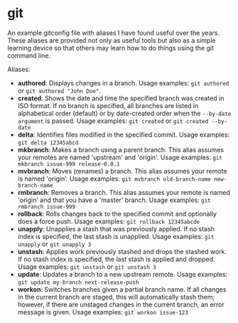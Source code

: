 # git
An example gitconfig file with aliases I have found useful over the years. These aliases are provided not only as useful tools but also as a simple learning device so that others may learn how to do things using the git command line.

Aliases:
- **authored**: Displays changes in a branch. Usage examples: `git authored` or `git authored "John Doe"`.
- **created**: Shows the date and time the specified branch was created in ISO format. If no branch is specified, all branches are listed in alphabetical order (default) or by date-created order when the `--by-date argument` is passed. Usage examples: `git created` or `git created --by-date`
- **delta**: Identifies files modified in the specified commit. Usage examples: `git delta 12345abcd`
- **mkbranch**: Makes a branch using a parent branch. This alias assumes your remotes are named 'upstream' and 'origin'. Usage examples: `git mkbranch issue-999 release-0.0.1`
- **mvbranch**: Moves (renames) a branch. This alias assumes your remote is named 'origin'. Usage examples: `git mvbranch old-branch-name new-branch-name`
- **rmbranch**: Removes a branch. This alias assumes your remote is named 'origin' and that you have a 'master' branch. Usage examples: `git rmbranch issue-999`
- **rollback**: Rolls changes back to the specified commit and optionally does a force push. Usage examples: `git rollback 12345abcde`
- **unapply**: Unapplies a stash that was previously applied. If no stash index is specified, the last stash is unapplied. Usage examples: `git unapply` or `git unapply 3`
- **unstash**: Applies work previously stashed and drops the stashed work. If no stash index is specified, the last stash is applied and dropped. Usage examples: `git unstash` or `git unstash 3`
- **update**: Updates a branch to a new upstream remote. Usage examples: `git update my-branch next-release-push`
- **workon**: Switches branches given a partial branch name. If all changes in the current branch are staged, this will automatically stash them; however, if there are unstaged changes in the current branch, an error message is given. Usage examples: `git workon issue-123`
